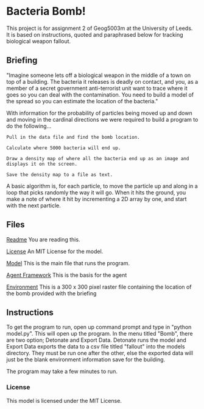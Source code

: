 # Bacteria Bomb!

This project is for assignment 2 of Geog5003m at the University of Leeds.  
It is based on instructions, quoted and paraphrased below for tracking biological weapon fallout.

## Briefing
"Imagine someone lets off a biological weapon in the middle of a town on top of a building. The bacteria it releases is deadly on contact, and you, as a member of a secret government anti-terrorist unit want to trace where it goes so you can deal with the contamination. You need to build a model of the spread so you can estimate the location of the bacteria."

With information for the probability of particles being moved up and down and moving in the cardinal directions we were required to build a program to do the following...

    Pull in the data file and find the bomb location.

    Calculate where 5000 bacteria will end up.

    Draw a density map of where all the bacteria end up as an image and displays it on the screen.

    Save the density map to a file as text.

A basic algorithm is, for each particle, to move the particle up and along in a loop that picks randomly the way it will go. When it hits the ground, you make a note of where it hit by incrementing a 2D array by one, and start with the next particle. 

## Files

[Readme](https://github.com/gy20kejt/bacteriabomb/blob/main/README.md) You are reading this.

[License](https://github.com/gy20kejt/bacteriabomb/blob/main/LICENSE) An MIT License for the model.

[Model](https://github.com/gy20kejt/bacteriabomb/blob/main/src/unpackaged/abm_wind/model.py) This is the main file that runs the program.

[Agent Framework](https://github.com/gy20kejt/bacteriabomb/blob/main/src/unpackaged/abm_wind/agentframework.py) This is the basis for the agent 

[Environment](https://github.com/gy20kejt/bacteriabomb/blob/main/src/unpackaged/abm_wind/wind.raster) This is a 300 x 300 pixel raster file containing the location of the bomb provided with the briefing 

## Instructions

To get the program to run, open up command prompt and type in "python model.py".   This will open up the program.  In the menu titled "Bomb", there are two option; Detonate and Export Data.  Detonate runs the model and Export Data exports the data to a csv file titled "fallout" into the models directory.  They must be run one after the other, else the exported data will just be the blank environment information save for the building.

The program may take a few minutes to run.

### License

This model is licensed under the MIT License.
